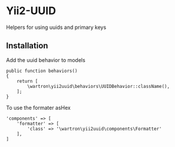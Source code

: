 # Yii2-UUID

Helpers for using uuids and primary keys

## Installation

Add the uuid behavior to models

    public function behaviors()
    {
        return [
            \wartron\yii2uuid\behaviors\UUIDBehavior::className(),
        ];
    }

To use the formater asHex

    'components' => [
        'formatter' => [
            'class' => '\wartron\yii2uuid\components\Formatter'
        ],
    ]

